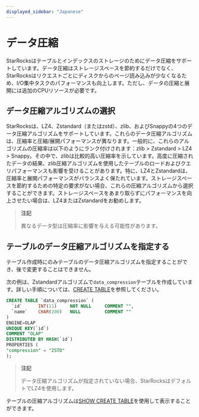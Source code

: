 ```yaml
---
displayed_sidebar: "Japanese"
---
```


# データ圧縮

StarRocksはテーブルとインデックスのストレージのためにデータ圧縮をサポートしています。データ圧縮はストレージスペースを節約するだけでなく、StarRocksはリクエストごとにディスクからのページ読み込みが少なくなるため、I/O集中タスクのパフォーマンスも向上します。ただし、データの圧縮と展開には追加のCPUリソースが必要です。

## データ圧縮アルゴリズムの選択

StarRocksは、LZ4、Zstandard（またはzstd）、zlib、およびSnappyの4つのデータ圧縮アルゴリズムをサポートしています。これらのデータ圧縮アルゴリズムは、圧縮率と圧縮/展開パフォーマンスが異なります。一般的に、これらのアルゴリズムの圧縮率は以下のようにランク付けされます：zlib > Zstandard > LZ4 > Snappy。その中で、zlibは比較的高い圧縮率を示しています。高度に圧縮されたデータの結果、zlib圧縮アルゴリズムを使用したテーブルのロードおよびクエリパフォーマンスも影響を受けることがあります。特に、LZ4とZstandardは、圧縮率と展開パフォーマンスがバランスよく保たれています。ストレージスペースを節約するための特定の要求がない場合、これらの圧縮アルゴリズムから選択することができます。ストレージスペースをあまり取らずにパフォーマンスを向上させたい場合は、LZ4またはZstandardをお勧めします。

> **注記**
>
> 異なるデータ型は圧縮率に影響を与える可能性があります。

## テーブルのデータ圧縮アルゴリズムを指定する

テーブル作成時にのみテーブルのデータ圧縮アルゴリズムを指定することができ、後で変更することはできません。

次の例は、Zstandardアルゴリズムで`data_compression`テーブルを作成しています。詳しい手順については、[CREATE TABLE](../sql-reference/sql-statements/data-definition/CREATE_TABLE.md)を参照してください。

```SQL
CREATE TABLE `data_compression` (
  `id`      INT(11)     NOT NULL     COMMENT "",
  `name`    CHAR(200)   NULL         COMMENT ""
)
ENGINE=OLAP 
UNIQUE KEY(`id`)
COMMENT "OLAP"
DISTRIBUTED BY HASH(`id`)
PROPERTIES (
"compression" = "ZSTD"
);
```

> **注記**
>
> データ圧縮アルゴリズムが指定されていない場合、StarRocksはデフォルトでLZ4を使用します。

テーブルの圧縮アルゴリズムは[SHOW CREATE TABLE](../sql-reference/sql-statements/data-manipulation/SHOW_CREATE_TABLE.md)を使用して表示することができます。